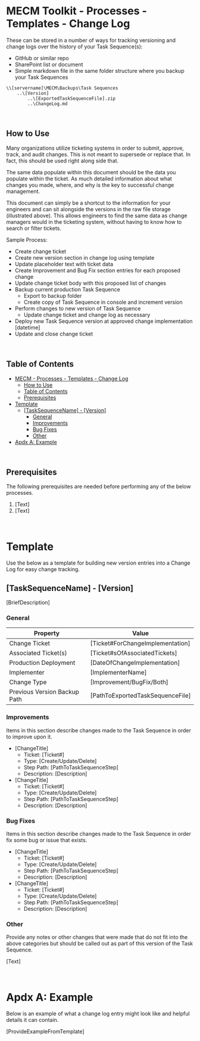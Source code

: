 # MECM Toolkit - Processes - Templates - Change Log

These can be stored in a number of ways for tracking versioning and change logs over the history of your Task Sequence(s):

- GitHub or similar repo
- SharePoint list or document
- Simple markdown file in the same folder structure where you backup your Task Sequences

```text
\\[servername]\MECM\Backups\Task Sequences
    ..\[Version]
        ..\[ExportedTaskSequenceFile].zip
        ..\ChangeLog.md
```

&nbsp;

## How to Use

Many organizations utilize ticketing systems in order to submit, approve, track, and audit changes. This is not meant to supersede or replace that. In fact, this should be used right along side that.

The same data populate within this document should be the data you populate within the ticket. As much detailed information about what changes you made, where, and why is the key to successful change management.

This document can simply be a shortcut to the information for your engineers and can sit alongside the versions in the raw file storage (illustrated above). This allows engineers to find the same data as change managers would in the ticketing system, without having to know how to search or filter tickets.

Sample Process:

- Create change ticket
- Create new version section in change log using template
- Update placeholder text with ticket data
- Create Improvement and Bug Fix section entries for each proposed change
- Update change ticket body with this proposed list of changes
- Backup current production Task Sequence
  - Export to backup folder
  - Create copy of Task Sequence in console and increment version
- Perform changes to new version of Task Sequence
  - Update change ticket and change log as necessary
- Deploy new Task Sequence version at approved change implementation [datetime]
- Update and close change ticket

&nbsp;

## Table of Contents

- [MECM - Processes - Templates - Change Log](#mecm---processes---templates---change-log)
  - [How to Use](#how-to-use)
  - [Table of Contents](#table-of-contents)
  - [Prerequisites](#prerequisites)
- [Template](#template)
  - [\[TaskSequenceName\] - \[Version\]](#tasksequencename---version)
    - [General](#general)
    - [Improvements](#improvements)
    - [Bug Fixes](#bug-fixes)
    - [Other](#other)
- [Apdx A: Example](#apdx-a-example)

&nbsp;

## Prerequisites

The following prerequisites are needed before performing any of the below processes.

1. [Text]
2. [Text]

&nbsp;

# Template

Use the below as a template for building new version entries into a Change Log for easy change tracking.

## [TaskSequenceName] - [Version]

[BriefDescription]

### General

| Property                      | Value                                                                                     |
|-------------------------------|-------------------------------------------------------------------------------------------|
| Change Ticket                 | [Ticket#ForChangeImplementation]                                                          |
| Associated Ticket(s)          | [Ticket#sOfAssociatedTickets]                                                             |
| Production Deployment         | [DateOfChangeImplementation]                                                              |
| Implementer                   | [ImplementerName]                                                                         |
| Change Type                   | [Improvement/BugFix/Both]                                                                 |
| Previous Version Backup Path  | [PathToExportedTaskSequenceFile]                                                          |

### Improvements

Items in this section describe changes made to the Task Sequence in order to improve upon it.

- [ChangeTitle]
  - Ticket: [Ticket#]
  - Type: [Create/Update/Delete]
  - Step Path: [PathToTaskSequenceStep]
  - Description: [Description]
- [ChangeTitle]
  - Ticket: [Ticket#]
  - Type: [Create/Update/Delete]
  - Step Path: [PathToTaskSequenceStep]
  - Description: [Description]

### Bug Fixes

Items in this section describe changes made to the Task Sequence in order fix some bug or issue that exists.

- [ChangeTitle]
  - Ticket: [Ticket#]
  - Type: [Create/Update/Delete]
  - Step Path: [PathToTaskSequenceStep]
  - Description: [Description]
- [ChangeTitle]
  - Ticket: [Ticket#]
  - Type: [Create/Update/Delete]
  - Step Path: [PathToTaskSequenceStep]
  - Description: [Description]

### Other

Provide any notes or other changes that were made that do not fit into the above categories but should be called out as part of this version of the Task Sequence.

[Text]

&nbsp;

# Apdx A: Example

Below is an example of what a change log entry might look like and helpful details it can contain.

[ProvideExampleFromTemplate]